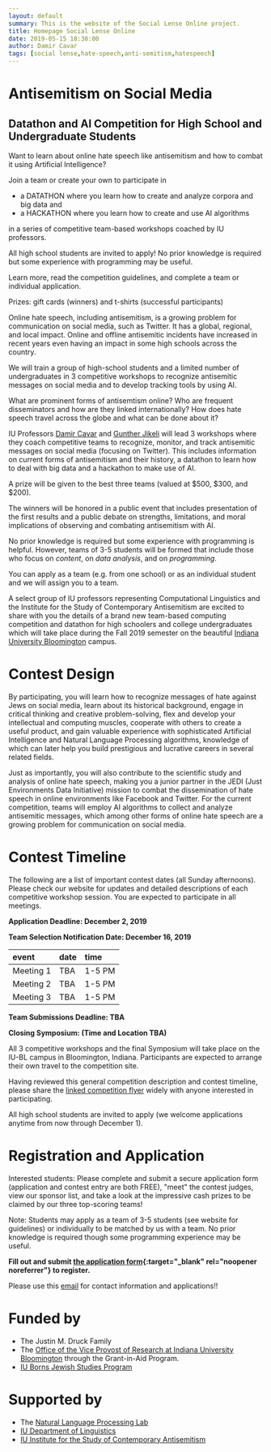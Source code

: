 ```yaml
---
layout: default
summary: This is the website of the Social Lense Online project.
title: Homepage Social Lense Online
date: 2019-05-15 18:30:00
author: Damir Cavar
tags: [social lense,hate-speech,anti-semitism,hatespeech]
---
```


# Antisemitism on Social Media

## Datathon and AI Competition for High School and Undergraduate Students

Want to learn about online hate speech like antisemitism and how to combat it using Artificial Intelligence?

Join a team or create your own to participate in

- a DATATHON where you learn how to create and analyze corpora and big data and
- a HACKATHON where you learn how to create and use AI algorithms

in a series of competitive team-based workshops coached by IU professors.

All high school students are invited to apply! No prior knowledge is required but some experience with programming may be useful.

Learn more, read the competition guidelines, and complete a team or individual application.

Prizes: gift cards (winners) and t-shirts (successful participants)

Online hate speech, including antisemitism, is a growing problem for communication on social media, such as Twitter. It has a global, regional, and local impact. Online and offline antisemitic incidents have increased in recent years even having an impact in some high schools across the country.

We will train a group of high-school students and a limited number of undergraduates in 3 competitive workshops to recognize antisemitic messages on social media and to develop tracking tools by using AI.

What are prominent forms of antisemtism online?  Who are frequent disseminators and how are they linked internationally?  How does hate speech travel across the globe and what can be done about it?

IU Professors [Damir Cavar](http://damir.cavar.me/) and [Gunther Jikeli](https://isca.indiana.edu/about/faculty/jikeli-gunther.html) will lead 3 workshops where they coach competitive teams to recognize, monitor, and track antisemitic messages on social media (focusing on Twitter). This includes information on current forms of antisemitism and their history, a datathon to learn how to deal with big data and a hackathon to make use of AI.

A prize will be given to the best three teams (valued at $500, $300, and $200).

The winners will be honored in a public event that includes presentation of the first results and a public debate on strengths, limitations, and moral implications of observing and combating antisemitism with AI.



No prior knowledge is required but some experience with programming is helpful. However, teams of 3-5 students will be formed that include those who focus on *content*, on *data analysis*, and on *programming*.

You can apply as a team (e.g. from one school) or as an individual student and we will assign you to a team.


A select group of IU professors representing Computational Linguistics and the Institute for the Study of Contemporary Antisemitism are excited to share with you the details of a brand new team-based computing competition and datathon for high schoolers and college undergraduates which will take place during the Fall 2019 semester on the beautiful [Indiana University Bloomington](https://www.indiana.edu/) campus.


# Contest Design

By participating, you will learn how to recognize messages of hate against Jews on social media, learn about its historical background, engage in critical thinking and creative problem-solving, flex and develop your intellectual and computing muscles, cooperate with others to create a useful product, and gain valuable experience with sophisticated Artificial Intelligence and Natural Language Processing algorithms, knowledge of which can later help you build prestigious and lucrative careers in several related fields.

Just as importantly, you will also contribute to the scientific study and analysis of online hate speech, making you a junior partner in the JEDI (Just Environments Data Initiative) mission to combat the dissemination of hate speech in online environments like Facebook and Twitter. For the current competition, teams will employ AI algorithms to collect and analyze antisemitic messages, which among other forms of online hate speech are a growing problem for communication on social media.


# Contest Timeline

The following are a list of important contest dates (all Sunday afternoons). Please check our website for updates and detailed descriptions of each competitive workshop session. You are expected to participate in all meetings.

**Application Deadline: December 2, 2019**

**Team Selection Notification Date: December 16, 2019**


| **event**    | **date**           | **time** |
|:-------------|:-------------------|:---------|
| Meeting 1    | TBA                | 1-5 PM   |
| Meeting 2    | TBA                | 1-5 PM   |
| Meeting 3    | TBA                | 1-5 PM   |


**Team Submissions Deadline: TBA**

**Closing Symposium: (Time and Location TBA)**


All 3 competitive workshops and the final Symposium will take place on the IU-BL campus in Bloomington, Indiana. Participants are expected to arrange their own travel to the competition site.

Having reviewed this general competition description and contest timeline, please share the [linked competition flyer](Flyer.pdf) widely with anyone interested in participating.

All high school students are invited to apply (we welcome applications anytime from now through December 1).


# Registration and Application

Interested students: Please complete and submit a secure application form (application and contest entry are both FREE), "meet" the contest judges, view our sponsor list, and take a look at the impressive cash prizes to be claimed by our three top-scoring teams!

Note: Students may apply as a team of 3-5 students (see website for guidelines) or individually to be matched by us with a team. No prior knowledge is required though some programming experience may be useful.

**Fill out and submit [the application form](https://docs.google.com/forms/d/e/1FAIpQLSe1cIk7_XAy1H4eWKS0UgZPR-iy3rBgiShmTTFuKkAWQKAHYA/viewform?vc=0&c=0&w=1&usp=mail_form_link){:target="_blank" rel="noopener noreferrer"} to register.**

Please use this [email](mailto:social.lense.online@gmail.com) for contact information and applications!!


# Funded by

- The Justin M. Druck Family
- The [Office of the Vice Provost of Research at Indiana University Bloomington](https://research.iu.edu/) through the Grant-in-Aid Program.
- [IU Borns Jewish Studies Program](http://www.indiana.edu/~jsp/index.shtml)


# Supported by

- The [Natural Language Processing Lab](https://nlp-lab.org/)
- [IU Department of Linguistics](http://www.indiana.edu/~lingdept/)
- [IU Institute for the Study of Contemporary Antisemitism](https://isca.indiana.edu/)
